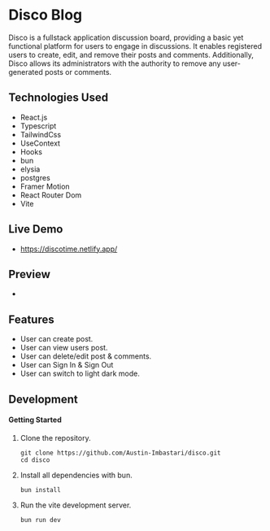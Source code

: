 # Disco Blog

Disco is a fullstack application discussion board, providing a basic yet
functional platform for users to engage in discussions. It enables registered
users to create, edit, and remove their posts and comments. Additionally, Disco
allows its administrators with the authority to remove any user-generated posts
or comments.

## Technologies Used

- React.js
- Typescript
- TailwindCss
- UseContext
- Hooks
- bun
- elysia
- postgres
- Framer Motion
- React Router Dom
- Vite

## Live Demo

- https://discotime.netlify.app/

## Preview

-

## Features

- User can create post.
- User can view users post.
- User can delete/edit post & comments.
- User can Sign In & Sign Out
- User can switch to light dark mode.

## Development

#### Getting Started

1. Clone the repository.

   ```shell
   git clone https://github.com/Austin-Imbastari/disco.git
   cd disco
   ```

1. Install all dependencies with bun.

   ```shell
   bun install
   ```

1. Run the vite development server.

   ```shell
   bun run dev
   ```
